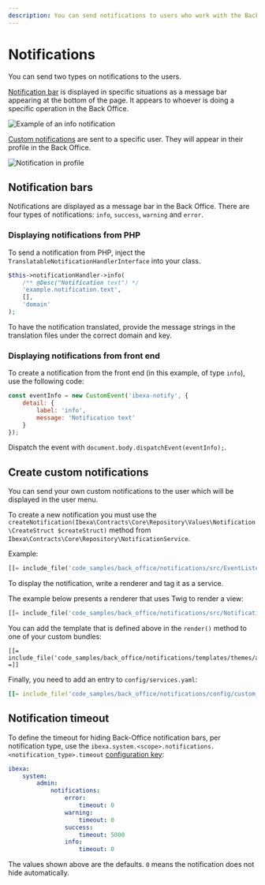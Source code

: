 ```yaml
---
description: You can send notifications to users who work with the Back Office by using notification bars or notifications in the user menu.
---
```


# Notifications

You can send two types on notifications to the users.

[Notification bar](#notification-bars) is displayed in specific situations as a message bar appearing at the bottom of the page.
It appears to whoever is doing a specific operation in the Back Office.

![Example of an info notification](notification2.png "Example of the notification bar")

[Custom notifications](#create-custom-notifications) are sent to a specific user.
They will appear in their profile in the Back Office.

![Notification in profile](notification3.png)

## Notification bars

Notifications are displayed as a message bar in the Back Office.
There are four types of notifications: `info`, `success`, `warning` and `error`.

### Displaying notifications from PHP

To send a notification from PHP, inject the `TranslatableNotificationHandlerInterface` into your class.

``` php
$this->notificationHandler->info(
    /** @Desc("Notification text") */
    'example.notification.text',
    [],
    'domain'
);
```

To have the notification translated, provide the message strings in the translation files under the correct domain and key.

### Displaying notifications from front end

To create a notification from the front end (in this example, of type `info`), use the following code:

``` js
const eventInfo = new CustomEvent('ibexa-notify', {
    detail: {
        label: 'info',
        message: 'Notification text'
    }
});
```

Dispatch the event with `document.body.dispatchEvent(eventInfo);`.

## Create custom notifications

You can send your own custom notifications to the user which will be displayed in the user menu.

To create a new notification you must use the `createNotification(Ibexa\Contracts\Core\Repository\Values\Notification\CreateStruct $createStruct)` method from `Ibexa\Contracts\Core\Repository\NotificationService`.

Example:

```php
[[= include_file('code_samples/back_office/notifications/src/EventListener/ContentPublishEventListener.php') =]]
```

To display the notification, write a renderer and tag it as a service.

The example below presents a renderer that uses Twig to render a view:

```php
[[= include_file('code_samples/back_office/notifications/src/Notification/MyRenderer.php') =]]
```

You can add the template that is defined above in the `render()` method to one of your custom bundles:

```html+twig
[[= include_file('code_samples/back_office/notifications/templates/themes/admin/notification.html.twig') =]]
```

Finally, you need to add an entry to `config/services.yaml`:

``` yaml
[[= include_file('code_samples/back_office/notifications/config/custom_services.yaml') =]]
```

## Notification timeout

To define the timeout for hiding Back-Office notification bars, per notification type,
use the `ibexa.system.<scope>.notifications.<notification_type>.timeout` [configuration key](configuration.md#configuration-files):

``` yaml
ibexa:
    system:
        admin:
            notifications:
                error:
                    timeout: 0
                warning:
                    timeout: 0
                success:
                    timeout: 5000
                info:
                    timeout: 0
```

The values shown above are the defaults. `0` means the notification does not hide automatically.
